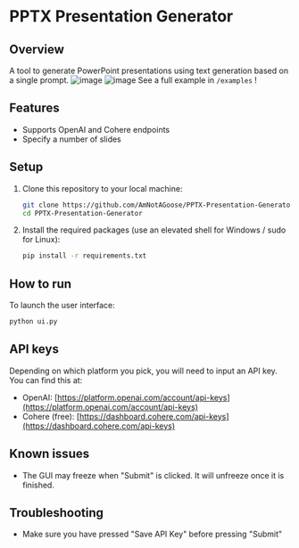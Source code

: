 # PPTX Presentation Generator
## Overview

A tool to generate PowerPoint presentations using text generation based on a single prompt.
![image](https://github.com/user-attachments/assets/330a4995-c8eb-480f-91ba-0f164a53efff)
![image](https://github.com/user-attachments/assets/9159798b-c190-46be-9b9d-ab84f1afcf4d)
See a full example in `/examples` !

## Features
- Supports OpenAI and Cohere endpoints
- Specify a number of slides

## Setup

1. Clone this repository to your local machine:
   ```bash
   git clone https://github.com/AmNotAGoose/PPTX-Presentation-Generator
   cd PPTX-Presentation-Generator
   ```

2. Install the required packages (use an elevated shell for Windows / sudo for Linux):
   ```bash
   pip install -r requirements.txt
   ```

## How to run

To launch the user interface:
```bash
python ui.py
```

## API keys

Depending on which platform you pick, you will need to input an API key. You can find this at:
- OpenAI: [https://platform.openai.com/account/api-keys](https://platform.openai.com/account/api-keys)
- Cohere (free): [https://dashboard.cohere.com/api-keys](https://dashboard.cohere.com/api-keys)

## Known issues

- The GUI may freeze when "Submit" is clicked. It will unfreeze once it is finished.

## Troubleshooting

- Make sure you have pressed "Save API Key" before pressing "Submit" 
